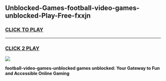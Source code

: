 
## Unblocked-Games-football-video-games-unblocked-Play-Free-fxxjn
<h3>
<a href="https://premium76.site?title=football-video-games-unblocked&ref=09A">CLICK TO PLAY</a></h3>
<hr>

<h3>
<a href="https://premium76.site?title=football-video-games-unblocked&ref=09A">CLICK 2 PLAY</a>
  
</h3>

<a href="https://premium76.site?title=football-video-games-unblocked&ref=09A"><img src="https://clearcache.store/games.png"></a>


**football-video-games-unblocked games unblocked: Your Gateway to Fun and Accessible Online Gaming**
